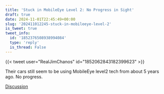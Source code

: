 ```yaml
---
title: 'Stuck in MobileEye Level 2: No Progress in Sight'
draft: true
date: 2024-11-01T22:45:49+00:00
slug: '202411012245-stuck-in-mobileeye-level-2'
is_tweet: true
tweet_info:
  id: '1852376508938994084'
  type: 'reply'
  is_thread: False
---
```




{{< tweet user="RealJimChanos" id="1852062843182399623" >}}

Their cars still seem to be using MobileEye level2 tech from about 5 years ago. No progress.

[Discussion](https://x.com/sytelus/status/1852376508938994084)
